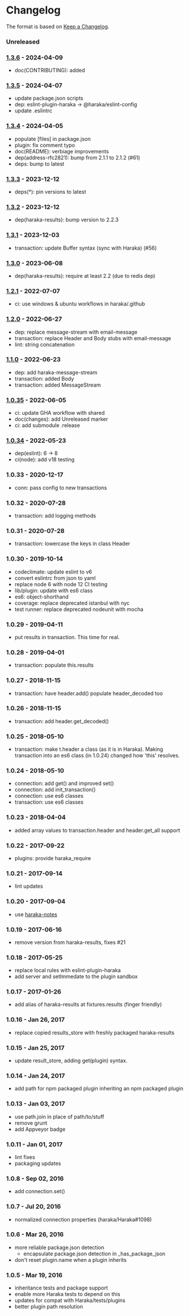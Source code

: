 # Changelog

The format is based on [Keep a Changelog](https://keepachangelog.com/).

### Unreleased

### [1.3.6] - 2024-04-09

- doc(CONTRIBUTING): added

### [1.3.5] - 2024-04-07

- update package.json scripts
- dep: eslint-plugin-haraka -> @haraka/eslint-config
- update .eslintrc

### [1.3.4] - 2024-04-05

- populate [files] in package.json
- plugin: fix comment typo
- doc(README): verbiage improvements
- dep(address-rfc2821): bump from 2.1.1 to 2.1.2 (#61)
- deps: bump to latest

### [1.3.3] - 2023-12-12

- deps(\*): pin versions to latest

### [1.3.2] - 2023-12-12

- dep(haraka-results): bump version to 2.2.3

### [1.3.1] - 2023-12-03

- transaction: update Buffer syntax (sync with Haraka) (#56)

### [1.3.0] - 2023-06-08

- dep(haraka-results): require at least 2.2 (due to redis dep)

### [1.2.1] - 2022-07-07

- ci: use windows & ubuntu workflows in haraka/.github

### [1.2.0] - 2022-06-27

- dep: replace message-stream with email-message
- transaction: replace Header and Body stubs with email-message
- lint: string concatenation

### [1.1.0] - 2022-06-23

- dep: add haraka-message-stream
- transaction: added Body
- transaction: added MessageStream

### [1.0.35] - 2022-06-05

- ci: update GHA workflow with shared
- doc(changes): add Unreleased marker
- ci: add submodule .release

### [1.0.34] - 2022-05-23

- dep(eslint): 6 -> 8
- ci(node): add v18 testing

### 1.0.33 - 2020-12-17

- conn: pass config to new transactions

### 1.0.32 - 2020-07-28

- transaction: add logging methods

### 1.0.31 - 2020-07-28

- transaction: lowercase the keys in class Header

### 1.0.30 - 2019-10-14

- codeclimate: update eslint to v6
- convert eslintrc from json to yaml
- replace node 6 with node 12 CI testing
- lib/plugin: update with es6 class
- es6: object-shorthand
- coverage: replace deprecated istanbul with nyc
- test runner: replace deprecated nodeunit with mocha

### 1.0.29 - 2019-04-11

- put results in transaction. This time for real.

### 1.0.28 - 2019-04-01

- transaction: populate this.results

### 1.0.27 - 2018-11-15

- transaction: have header.add() populate header_decoded too

### 1.0.26 - 2018-11-15

- transaction: add header.get_decoded()

### 1.0.25 - 2018-05-10

- transaction: make t.header a class (as it is in Haraka). Making transaction
  into an es6 class (in 1.0.24) changed how 'this' resolves.

### 1.0.24 - 2018-05-10

- connection: add get() and improved set()
- connection: add init_transaction()
- connection: use es6 classes
- transaction: use es6 classes

### 1.0.23 - 2018-04-04

- added array values to transaction.header and header.get_all support

### 1.0.22 - 2017-09-22

- plugins: provide haraka_require

### 1.0.21 - 2017-09-14

- lint updates

### 1.0.20 - 2017-09-04

- use [haraka-notes](https://github.com/haraka/haraka-notes)

### 1.0.19 - 2017-06-16

- remove version from haraka-results, fixes #21

### 1.0.18 - 2017-05-25

- replace local rules with eslint-plugin-haraka
- add server and setImmedate to the plugin sandbox

### 1.0.17 - 2017-01-26

- add alias of haraka-results at fixtures.results (finger friendly)

### 1.0.16 - Jan 26, 2017

- replace copied results_store with freshly packaged haraka-results

### 1.0.15 - Jan 25, 2017

- update result_store, adding get(plugin) syntax.

### 1.0.14 - Jan 24, 2017

- add path for npm packaged plugin inheriting an npm packaged plugin

### 1.0.13 - Jan 03, 2017

- use path.join in place of path/to/stuff
- remove grunt
- add Appveyor badge

### 1.0.11 - Jan 01, 2017

- lint fixes
- packaging updates

### 1.0.8 - Sep 02, 2016

- add connection.set()

### 1.0.7 - Jul 20, 2016

- normalized connection properties (haraka/Haraka#1098)

### 1.0.6 - Mar 26, 2016

- more reliable package.json detection
  - encapsulate package.json detection in \_has_package_json
- don't reset plugin.name when a plugin inherits

### 1.0.5 - Mar 19, 2016

- inheritance tests and package support
- enable more Haraka tests to depend on this
- updates for compat with Haraka/tests/plugins
- better plugin path resolution

[1.0.34]: https://github.com/haraka/test-fixtures/releases/tag/1.0.34
[1.0.35]: https://github.com/haraka/test-fixtures/releases/tag/1.0.35
[1.1.0]: https://github.com/haraka/test-fixtures/releases/tag/v1.1.0
[1.2.0]: https://github.com/haraka/test-fixtures/releases/tag/v1.2.0
[1.2.1]: https://github.com/haraka/test-fixtures/releases/tag/v1.2.1
[1.3.0]: https://github.com/haraka/test-fixtures/releases/tag/v1.3.0
[1.3.1]: https://github.com/haraka/test-fixtures/releases/tag/v1.3.1
[1.3.2]: https://github.com/haraka/test-fixtures/releases/tag/v1.3.2
[1.3.3]: https://github.com/haraka/test-fixtures/releases/tag/v1.3.3
[1.3.4]: https://github.com/haraka/test-fixtures/releases/tag/v1.3.4
[1.3.5]: https://github.com/haraka/test-fixtures/releases/tag/v1.3.5
[1.3.6]: https://github.com/haraka/test-fixtures/releases/tag/v1.3.6
